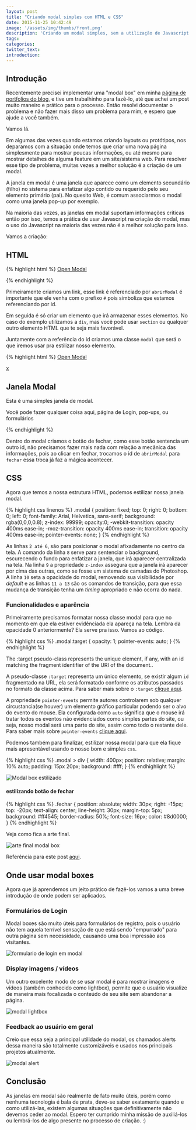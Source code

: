 ```yaml
---
layout: post
title: "Criando modal simples com HTML e CSS"
date: 2015-11-25 10:42:49
image: '/assets/img/thumbs/front.png'
description: 'Criando um modal simples, sem a utilização de Javascript'
tags:
categories:
twitter_text:
introduction:
---
```

## Introdução

Recentemente precisei implementar uma "modal box" em minha [página de portfolios do blog](http://lucasmaiaesilva.com.br/sobre/), e tive um trabalhinho para fazê-lo, até que achei um post muito maneiro e prático para o processo. Então resolvi documentar o problema e não fazer mais disso um problema para mim, e espero que ajude a você também.

Vamos lá.

Em algumas das vezes quando estamos criando layouts ou protótipos, nos deparamos com a situação onde temos que criar uma nova página simplesmente para mostrar poucas informações, ou até mesmo para mostrar detalhes de alguma feature em um site/sistema web. Para resolver esse tipo de problema, muitas vezes a melhor solução é a criação de um modal.

A janela em modal é uma janela que aparece como um elemento secundário (filho) no sistema para enfatizar algo contido ou requerido pelo seu elemento primário (pai). No quesito Web, é comum associarmos o modal como uma janela pop-up por exemplo.

Na maioria das vezes, as janelas em modal suportam informações críticas então por isso, temos a prática de usar Javascript na criação do modal, mas o uso do Javascript na maioria das vezes não é a melhor solução para isso.

Vamos a criação:

## HTML

{% highlight html %}
<a href="#abrirModal">Open Modal</a>

<div id="abrirModal" class="modal">
	<!-- conteúdo do modal aqui -->
</div>
{% endhighlight %}

Primeiramente criamos um link, esse link é referenciado por `abrirModal` é importante que ele venha com o prefixo `#` pois simboliza que estamos referenciando por id. 

Em seguida é só criar um elemento que irá armazenar esses elementos. No caso do exemplo utilizamos a `div`, mas você pode usar `section` ou qualquer outro elemento HTML que te seja mais favorável.

Juntamente com a referência do id criamos uma classe `modal` que será o que iremos usar pra estilizar nosso elemento.

{% highlight html %}
<a href="#abrirModal">Open Modal</a>

<div id="abrirModal" class="modal">
	<a href="#fechar" title="Fechar" class="fechar">x</a>
	<h2>Janela Modal</h2>
	<p>Esta é uma simples janela de modal.</p>
	<p>Você pode fazer qualquer coisa aqui, página de Login, pop-ups, ou formulários</p>
</div>
{% endhighlight %}

Dentro do modal criamos o botão de fechar, como esse botão sentencia um outro id, não precisamos fazer mais nada com relação a mecânica das informações, pois ao clicar em fechar, trocamos o id de `abrirModal` para `fechar` essa troca já faz a mágica acontecer.

## CSS

Agora que temos a nossa estrutura HTML, podemos estilizar nossa janela modal.

{% highlight css linenos %}
.modal {
	position: fixed;
	top: 0;
	right: 0;
	bottom: 0;
	left: 0;
	font-family: Arial, Helvetica, sans-serif;
	background: rgba(0,0,0,0.8);
	z-index: 99999;
	opacity:0;
	-webkit-transition: opacity 400ms ease-in;
	-moz-transition: opacity 400ms ease-in;
	transition: opacity 400ms ease-in;
	pointer-events: none;
}
{% endhighlight %}

As linhas `2 até 6`, são para posicionar o modal afixadamente no centro da tela. A comando da linha `8` serve para sentenciar o background, escurecendo o fundo para enfatizar a janela, que irá aparecer centralizada na tela. Na linha `9` a propriedade `z-index` assegura que a janela irá aparecer por cima das outras, como se fosse um sistema de camadas do Photoshop. A linha `10` seta a opacidade do modal, removendo sua visibilidade por *default* e as linhas `11 a 13` são os comandos de transição, para que essa mudança de transição tenha um *timing* apropriado e não ocorra do nada.


### Funcionalidades e aparência

Primeiramente precisamos formatar nossa classe modal para que no momento em que ela estiver evidênciada ela apareça na tela. Lembra da opacidade 0 anteriormente? Ela serve pra isso. Vamos ao código.

{% highlight css %}
.modal:target {
	opacity: 1;
	pointer-events: auto;
}
{% endhighlight %}

The :target pseudo-class represents the unique element, if any, with an id matching the fragment identifier of the URI of the document..

A pseudo-classe `:target` representa um único elemento, se existir algum `id` fragmentado na URL, ela será formatado conforme os atributos passados no formato da classe acima. Para saber mais sobre o `:target` [clique aqui](https://developer.mozilla.org/pt-BR/docs/Web/CSS/%3Atarget).

A propriedade `pointer-events` permite autores controlarem sob qualquer circustancia(se houver) um elemento gráfico particular podendo ser o alvo do evento do mouse. Ela configurada como `auto` significa que o mouse irá tratar todos os eventos não evidenciados como simples partes do site, ou seja, nosso modal será uma parte do site, assim como todo o restante dele. Para saber mais sobre `pointer-events` [clique aqui](https://developer.mozilla.org/pt-BR/docs/Web/CSS/pointer-events).

Podemos também para finalizar, estilizar nossa modal para que ela fique mais apresentável usando o nosso bom e simples `css`.

{% highlight css %}
.modal > div {
	width: 400px;
	position: relative;
	margin: 10% auto;
	padding: 15px 20px;
	background: #fff;
}
{% endhighlight %}

![Modal box estilizado](/assets/img/posts/criando-modal/modal-estilizado.png)

#### estilizando botão de fechar

{% highlight css %}
.fechar {
position: absolute;
	width: 30px;
	right: -15px;
	top: -20px;
	text-align: center;
	line-height: 30px;
	margin-top: 5px;
	background: #ff4545;
	border-radius: 50%;
	font-size: 16px;
	color: #8d0000;
}
{% endhighlight %}


Veja como fica a arte final.

![arte final modal box](/assets/img/posts/criando-modal/arte-final.png)

Referência para este post [aqui](http://www.webdesignerdepot.com/2012/10/creating-a-modal-window-with-html5-and-css3/).

## Onde usar modal boxes

Agora que já aprendemos um jeito prático de fazê-los vamos a uma breve introdução de onde podem ser aplicados.

### Formulários de Login

Modal boxes são muito úteis para formulários de registro, pois o usuário não tem aquela terrível sensação de que está sendo "empurrado" para outra página sem necessidade, causando uma boa impressão aos visitantes.

![formulario de login em modal](/assets/img/posts/criando-modal/modal_login.png)

### Display imagens / vídeos

Um outro excelente modo de se usar modal é para mostrar imagens e vídeos (também conhecido como lightbox), permite que o usuário visualize de maneira mais focalizada o conteúdo de seu site sem abandonar a página.

![modal lightbox](/assets/img/posts/criando-modal/modal_lightbox.png)

### Feedback ao usuário em geral

Creio que essa seja a principal utilidade do modal, os chamados alerts dessa maneira são totalmente customizáveis e usados nos principais projetos atualmente.

![modal alert](/assets/img/posts/criando-modal/modal_alerts.png)

## Conclusão

As janelas em modal são realmente de fato muito úteis, porém como nenhuma tecnologia é bala de prata, deve-se saber exatamente quando e como utilizá-las, existem algumas situações que definitivamente não devemos ceder ao modal. Espero ter cumprido minha missão de auxiliá-los ou lembrá-los de algo presente no processo de criação. :)